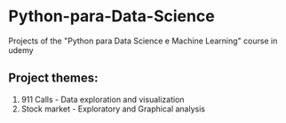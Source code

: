 # Python-para-Data-Science

Projects of the "Python para Data Science e Machine Learning" course in udemy

## Project themes:

1. 911 Calls - Data exploration and visualization
2. Stock market - Exploratory and Graphical analysis
